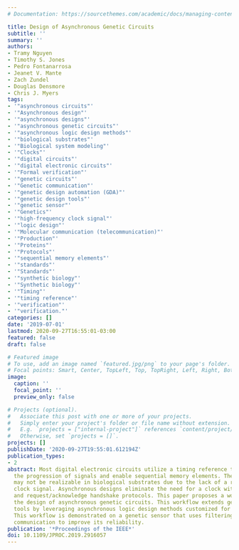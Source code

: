 ```yaml
---
# Documentation: https://sourcethemes.com/academic/docs/managing-content/

title: Design of Asynchronous Genetic Circuits
subtitle: ''
summary: ''
authors:
- Tramy Nguyen
- Timothy S. Jones
- Pedro Fontanarrosa
- Jeanet V. Mante
- Zach Zundel
- Douglas Densmore
- Chris J. Myers
tags:
- '"asynchronous circuits"'
- '"Asynchronous design"'
- '"asynchronous designs"'
- '"asynchronous genetic circuits"'
- '"asynchronous logic design methods"'
- '"biological substrates"'
- '"Biological system modeling"'
- '"Clocks"'
- '"digital circuits"'
- '"digital electronic circuits"'
- '"Formal verification"'
- '"genetic circuits"'
- '"Genetic communication"'
- '"genetic design automation (GDA)"'
- '"genetic design tools"'
- '"genetic sensor"'
- '"Genetics"'
- '"high-frequency clock signal"'
- '"logic design"'
- '"Molecular communication (telecommunication)"'
- '"Production"'
- '"Proteins"'
- '"Protocols"'
- '"sequential memory elements"'
- '"standards"'
- '"Standards"'
- '"synthetic biology"'
- '"Synthetic biology"'
- '"Timing"'
- '"timing reference"'
- '"verification"'
- '"verification."'
categories: []
date: '2019-07-01'
lastmod: 2020-09-27T16:55:01-03:00
featured: false
draft: false

# Featured image
# To use, add an image named `featured.jpg/png` to your page's folder.
# Focal points: Smart, Center, TopLeft, Top, TopRight, Left, Right, BottomLeft, Bottom, BottomRight.
image:
  caption: ''
  focal_point: ''
  preview_only: false

# Projects (optional).
#   Associate this post with one or more of your projects.
#   Simply enter your project's folder or file name without extension.
#   E.g. `projects = ["internal-project"]` references `content/project/deep-learning/index.md`.
#   Otherwise, set `projects = []`.
projects: []
publishDate: '2020-09-27T19:55:01.612194Z'
publication_types:
- 2
abstract: Most digital electronic circuits utilize a timing reference to synchronize
  the progression of signals and enable sequential memory elements. These designs
  may not be realizable in biological substrates due to the lack of a reliable high-frequency
  clock signal. Asynchronous designs eliminate the need for a clock with data encodings
  and request/acknowledge handshake protocols. This paper proposes a workflow to automate
  the design of asynchronous genetic circuits. This workflow extends genetic design
  tools by leveraging asynchronous logic design methods customized for this technology.
  This workflow is demonstrated on a genetic sensor that uses filtering and cellular
  communication to improve its reliability.
publication: '*Proceedings of the IEEE*'
doi: 10.1109/JPROC.2019.2916057
---
```

